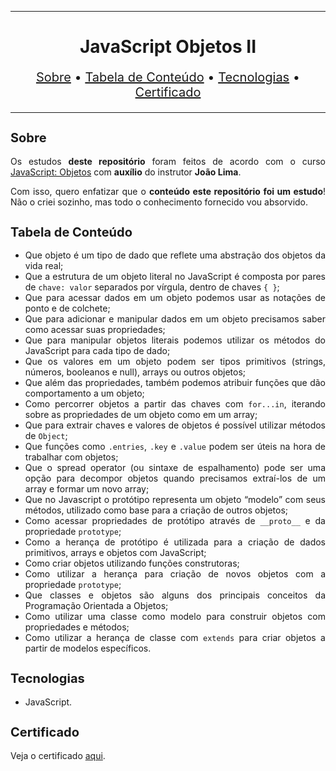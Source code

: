 <hr>

<main>
    <h1 align="center">JavaScript Objetos II</h1>
    <p align="center" style="font-size: 1.25rem;">
        <a href="#sobre">Sobre</a> •
        <a href="#tabela-de-conteudo">Tabela de Conteúdo</a> •
        <a href="#tecnologias">Tecnologias</a> •
        <a href="#certificado">Certificado</a>
    </p>
</main>

<hr>

<section id="sobre">
    <h2 style="font-size: 1.25rem;">Sobre</h2>
    <p style="text-align: justify;">Os estudos <b>deste repositório</b> foram feitos de acordo com o curso <a href="https://cursos.alura.com.br/course/javascript-objetos">JavaScript: Objetos</a> com <b>auxílio</b> do instrutor <b>João Lima</b>.</p>
    <p style="text-align: justify;">Com isso, quero enfatizar que o <b>conteúdo este repositório foi um estudo</b>! Não o criei sozinho, mas todo o conhecimento fornecido vou absorvido.</p>
</section>

<section id="tabela-de-conteudo">
    <h2 style="font-size: 1.25rem;">Tabela de Conteúdo</h2>
    <ul style="text-align: justify;">
        <li>Que objeto é um tipo de dado que reflete uma abstração dos objetos da vida real;</li>
        <li>Que a estrutura de um objeto literal no JavaScript é composta por pares de <code>chave: valor</code> separados por vírgula, dentro de chaves <code>{ }</code>;</li>
        <li>Que para acessar dados em um objeto podemos usar as notações de ponto e de colchete;</li>
        <li>Que para adicionar e manipular dados em um objeto precisamos saber como acessar suas propriedades;</li>
        <li>Que para manipular objetos literais podemos utilizar os métodos do JavaScript para cada tipo de dado;</li>
        <li>Que os valores em um objeto podem ser tipos primitivos (strings, números, booleanos e null), arrays ou outros objetos;</li>
        <li>Que além das propriedades, também podemos atribuir funções que dão comportamento a um objeto;</li>
        <li>Como percorrer objetos a partir das chaves com <code>for...in</code>, iterando sobre as propriedades de um objeto como em um array;</li>
        <li>Que para extrair chaves e valores de objetos é possível utilizar métodos de <code>Object</code>;</li>
        <li>Que funções como <code>.entries</code>, <code>.key</code> e <code>.value</code> podem ser úteis na hora de trabalhar com objetos;</li>
        <li>Que o spread operator (ou sintaxe de espalhamento) pode ser uma opção para decompor objetos quando precisamos extraí-los de um array e formar um novo array;</li>
        <li>Que no Javascript o protótipo representa um objeto “modelo” com seus métodos, utilizado como base para a criação de outros objetos;</li>
        <li>Como acessar propriedades de protótipo através de <code>__proto__</code> e da propriedade <code>prototype</code>;</li>
        <li>Como a herança de protótipo é utilizada para a criação de dados primitivos, arrays e objetos com JavaScript;</li>
        <li>Como criar objetos utilizando funções construtoras;</li>
        <li>Como utilizar a herança para criação de novos objetos com a propriedade <code>prototype</code>;</li>
        <li>Que classes e objetos são alguns dos principais conceitos da Programação Orientada a Objetos;</li>
        <li>Como utilizar uma classe como modelo para construir objetos com propriedades e métodos;</li>
        <li>Como utilizar a herança de classe com <code>extends</code> para criar objetos a partir de modelos específicos.</li>
    </ul>
</section>

<section id="tecnologias">
    <h2 style="font-size: 1.25rem;">Tecnologias</h2>
    <ul>
        <li>JavaScript.</li>
    </ul>
</section>

<section id="certificado">
    <h2 style="font-size: 1.25rem;">Certificado</h2>
    <p style="text-align: justify;">Veja o certificado <a href="https://cursos.alura.com.br/certificate/fa9ff238-503e-42e8-bad9-b3a515f74bb4">aqui</a>.</p>
</section>
